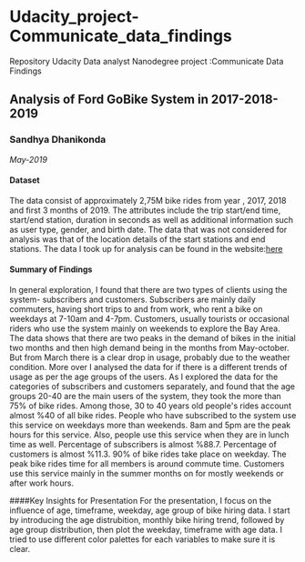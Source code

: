 # Udacity_project-Communicate_data_findings
Repository Udacity Data analyst Nanodegree project :Communicate Data Findings

## Analysis of Ford GoBike System in 2017-2018-2019
### Sandhya Dhanikonda
*May-2019*

#### Dataset
The data consist of approximately 2,75M bike rides from year , 2017, 2018 and first 3 months of 2019. The attributes include the trip start/end time, start/end station, duration in seconds as well as additional information such as user type, gender, and birth date. The data that was not considered for analysis was that of the location details of the start stations and end stations. The data I took up for analysis can be found in the website:[here](https://s3.amazonaws.com/fordgobike-data/index.html)

#### Summary of Findings
In general exploration, I found that there are two types of clients using the system- subscribers and customers. Subscribers are mainly daily commuters, having short trips to and from work, who rent a bike on weekdays at 7-10am and 4-7pm. Customers, usually tourists or occasional riders who use the system mainly on weekends to explore the Bay Area. The data shows that there are two peaks in the demand of bikes in the initial two months and then high demand being in the months from May-october. But from March there is a clear drop in usage, probably due to the weather condition. More over I analysed the data for if there is a different trends of usage as per the age groups of the users. As I explored the data for the categories of subscribers and customers separately, and found that the age groups 20-40 are the main users of the system, they took the more than 75% of bike rides. Among those, 30 to 40 years old people's rides account almost %40 of all bike rides. People who have subscribed to the system use this service on weekdays more than weekends. 8am and 5pm are the peak hours for this service. Also, people use this service when they are in lunch time as well. Percentage of subscribers is almost %88.7. Percentage of customers is almost %11.3. 90% of bike rides take place on weekday. The peak bike rides time for all members is around commute time. Customers use this service mainly in the summer months on for mostly weekends or after work hours.

####Key Insights for Presentation
For the presentation, I focus on the influence of age, timeframe, weekday, age group of bike hiring data. I start by introducing the age distrubition, monthly bike hiring trend, followed by age group distribution, then plot the weekday, timeframe with age data. I tried to use different color palettes for each variables to make sure it is clear.
